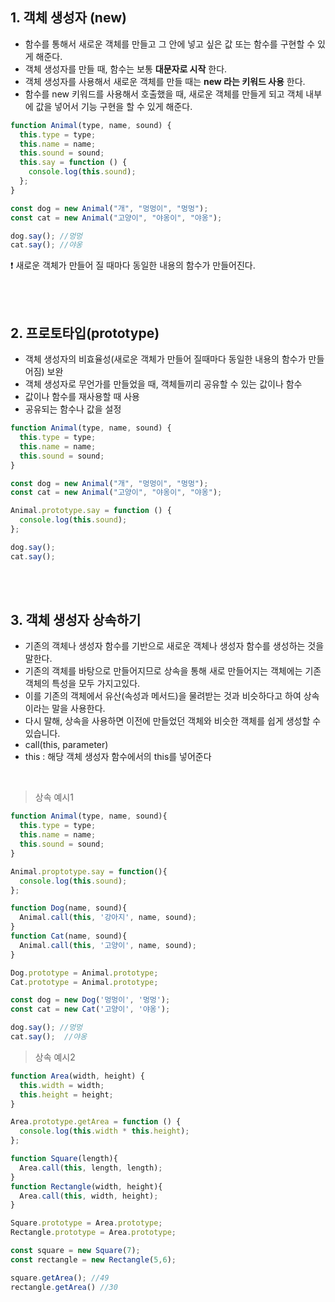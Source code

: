 ## 1. 객체 생성자 (new)
- 함수를 통해서 새로운 객체를 만들고 그 안에 넣고 싶은 값 또는 함수를 구현할 수 있게 해준다.
- 객체 생성자를 만들 때, 함수는 보통 **대문자로 시작** 한다.
- 객체 생성자를 사용해서 새로운 객체를 만들 때는 **new 라는 키워드 사용** 한다.
- 함수를 new 키워드를 사용해서 호출했을 때, 새로운 객체를 만들게 되고 객체 내부에 값을 넣어서 기능 구현을 할 수 있게 해준다.

```javascript
function Animal(type, name, sound) {
  this.type = type;
  this.name = name;
  this.sound = sound;
  this.say = function () {
    console.log(this.sound);
  };
}

const dog = new Animal("개", "멍멍이", "멍멍");
const cat = new Animal("고양이", "야옹이", "야옹");

dog.say(); //멍멍
cat.say(); //야옹

```
❗ 새로운 객체가 만들어 질 때마다 동일한 내용의 함수가 만들어진다.


<br><br>


## 2. 프로토타입(prototype)
- 객체 생성자의 비효율성(새로운 객체가 만들어 질때마다 동일한 내용의 함수가 만들어짐) 보완
- 객체 생성자로 무언가를 만들었을 때, 객체들끼리 공유할 수 있는 값이나 함수
- 값이나 함수를 재사용할 때 사용
- 공유되는 함수나 값을 설정

```javascript
function Animal(type, name, sound) {
  this.type = type;
  this.name = name;
  this.sound = sound;
}

const dog = new Animal("개", "멍멍이", "멍멍");
const cat = new Animal("고양이", "야옹이", "야옹");

Animal.prototype.say = function () {
  console.log(this.sound);
};

dog.say();
cat.say();

```

<br><br>

## 3. 객체 생성자 상속하기
- 기존의 객체나 생성자 함수를 기반으로 새로운 객체나 생성자 함수를 생성하는 것을 말한다.
- 기존의 객체를 바탕으로 만들어지므로 상속을 통해 새로 만들어지는 객체에는 기존 객체의 특성을 모두 가지고있다.
- 이를 기존의 객체에서 유산(속성과 메서드)을 물려받는 것과 비슷하다고 하여 상속이라는 말을 사용한다.
- 다시 말해, 상속을 사용하면 이전에 만들었던 객체와 비슷한 객체를 쉽게 생성할 수 있습니다.
- call(this, parameter)
- this : 해당 객체 생성자 함수에서의 this를 넣어준다

<br>

> 상속 예시1

```javascript
function Animal(type, name, sound){
  this.type = type;
  this.name = name;
  this.sound = sound;
}

Animal.proptotype.say = function(){
  console.log(this.sound);
};

function Dog(name, sound){
  Animal.call(this, '강아지', name, sound);
}
function Cat(name, sound){
  Animal.call(this, '고양이', name, sound);
}

Dog.prototype = Animal.prototype;
Cat.prototype = Animal.prototype;

const dog = new Dog('멍멍이', '멍멍');
const cat = new Cat('고양이', '야옹');

dog.say(); //멍멍
cat.say();  //야옹

```


> 상속 예시2

```javascript
function Area(width, height) {
  this.width = width;
  this.height = height;
}

Area.prototype.getArea = function () {
  console.log(this.width * this.height);
};

function Square(length){
  Area.call(this, length, length); 
}
function Rectangle(width, height){
  Area.call(this, width, height);
}

Square.prototype = Area.prototype;
Rectangle.prototype = Area.prototype;

const square = new Square(7);
const rectangle = new Rectangle(5,6);

square.getArea(); //49
rectangle.getArea() //30

```

